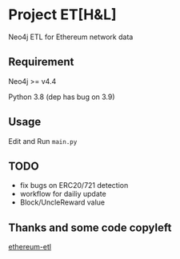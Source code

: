 # Project ET[H&L]

Neo4j ETL for Ethereum network data

## Requirement

Neo4j >= v4.4

Python 3.8 (dep has bug on 3.9)

## Usage

Edit and Run `main.py`

## TODO

- fix bugs on ERC20/721 detection
- workflow for dailiy update
- Block/UncleReward value

## Thanks and some code copyleft

[ethereum-etl](https://github.com/blockchain-etl/ethereum-etl)

